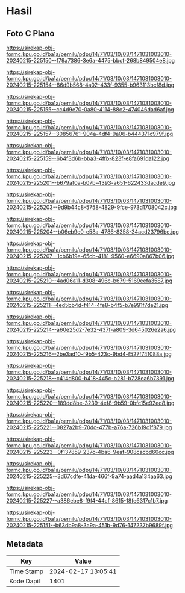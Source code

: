 # Hasil

## Foto C Plano

https://sirekap-obj-formc.kpu.go.id/ba1a/pemilu/pdpr/14/71/03/10/03/1471031003010-20240215-225150--f79a7386-3e6a-4475-bbcf-268b849504e8.jpg

https://sirekap-obj-formc.kpu.go.id/ba1a/pemilu/pdpr/14/71/03/10/03/1471031003010-20240215-225154--86d9b568-4a02-433f-9355-b963113bcf8d.jpg

https://sirekap-obj-formc.kpu.go.id/ba1a/pemilu/pdpr/14/71/03/10/03/1471031003010-20240215-225155--cc4d9e70-0a80-4114-88c2-474046dad6af.jpg

https://sirekap-obj-formc.kpu.go.id/ba1a/pemilu/pdpr/14/71/03/10/03/1471031003010-20240215-225157--30856761-904a-4df4-9a06-b444371c979f.jpg

https://sirekap-obj-formc.kpu.go.id/ba1a/pemilu/pdpr/14/71/03/10/03/1471031003010-20240215-225159--6b4f3d6b-bba3-4ffb-823f-e8fa691da122.jpg

https://sirekap-obj-formc.kpu.go.id/ba1a/pemilu/pdpr/14/71/03/10/03/1471031003010-20240215-225201--b679af0a-b07b-4393-a651-622433dacde9.jpg

https://sirekap-obj-formc.kpu.go.id/ba1a/pemilu/pdpr/14/71/03/10/03/1471031003010-20240215-225203--9d9b44c8-5758-4829-9fce-973d1708042c.jpg

https://sirekap-obj-formc.kpu.go.id/ba1a/pemilu/pdpr/14/71/03/10/03/1471031003010-20240215-225204--b06eb9e0-e58a-4786-8358-34acd23796be.jpg

https://sirekap-obj-formc.kpu.go.id/ba1a/pemilu/pdpr/14/71/03/10/03/1471031003010-20240215-225207--1cb6b19e-65cb-4181-9560-e6690a867b06.jpg

https://sirekap-obj-formc.kpu.go.id/ba1a/pemilu/pdpr/14/71/03/10/03/1471031003010-20240215-225210--4ad06a11-d308-496c-b679-5169eefa3587.jpg

https://sirekap-obj-formc.kpu.go.id/ba1a/pemilu/pdpr/14/71/03/10/03/1471031003010-20240215-225211--4ed5bb4d-f414-4fe8-b4f5-b7e991f7de21.jpg

https://sirekap-obj-formc.kpu.go.id/ba1a/pemilu/pdpr/14/71/03/10/03/1471031003010-20240215-225214--a60e25d2-7e32-437f-a809-3d645026e2a6.jpg

https://sirekap-obj-formc.kpu.go.id/ba1a/pemilu/pdpr/14/71/03/10/03/1471031003010-20240215-225216--2be3ad10-f9b5-423c-9bd4-f527f741088a.jpg

https://sirekap-obj-formc.kpu.go.id/ba1a/pemilu/pdpr/14/71/03/10/03/1471031003010-20240215-225218--c414d800-b418-445c-b281-b728ea6b7391.jpg

https://sirekap-obj-formc.kpu.go.id/ba1a/pemilu/pdpr/14/71/03/10/03/1471031003010-20240215-225220--189dd8be-3239-4ef8-9b59-0bfc15e92ed8.jpg

https://sirekap-obj-formc.kpu.go.id/ba1a/pemilu/pdpr/14/71/03/10/03/1471031003010-20240215-225221--0827a2b9-70dc-477b-a76a-726b19c1f879.jpg

https://sirekap-obj-formc.kpu.go.id/ba1a/pemilu/pdpr/14/71/03/10/03/1471031003010-20240215-225223--0f137859-237c-4ba6-9eaf-908cacbd60cc.jpg

https://sirekap-obj-formc.kpu.go.id/ba1a/pemilu/pdpr/14/71/03/10/03/1471031003010-20240215-225225--3d67cdfe-41da-466f-9a74-aad4a134aa63.jpg

https://sirekap-obj-formc.kpu.go.id/ba1a/pemilu/pdpr/14/71/03/10/03/1471031003010-20240215-225227--a386ebe8-f9f4-44cf-8615-18fe6317c1b7.jpg

https://sirekap-obj-formc.kpu.go.id/ba1a/pemilu/pdpr/14/71/03/10/03/1471031003010-20240215-225151--b63db9a8-3a9a-451b-9d76-147237b9689f.jpg


## Metadata

| Key        | Value               |
| ---------- | ------------------- |
| Time Stamp | 2024-02-17 13:05:41 |
| Kode Dapil | 1401                |



